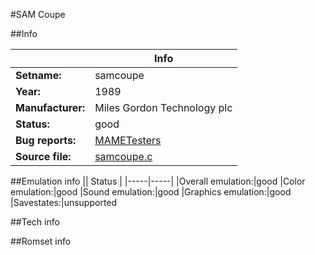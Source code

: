 #SAM Coupe

##Info

||Info|
|-----|-----|
|**Setname:**|samcoupe
|**Year:**|1989
|**Manufacturer:**|Miles Gordon Technology plc
|**Status:**|good
|**Bug reports:**|[MAMETesters](http://mametesters.org/view_all_set.php?type=1&temporary=y&search=samcoupe.c)
|**Source file:**|[samcoupe.c](https://github.com/mamedev/mame/blob/master/src/mess/drivers/samcoupe.c)

##Emulation info
|| Status |
|-----|-----|
|Overall emulation:|good
|Color emulation:|good
|Sound emulation:|good
|Graphics emulation:|good
|Savestates:|unsupported

##Tech info

##Romset info

<!--- START OF EDITED COMMENT DO NOT TOUCH TEXT ABOVE-->

